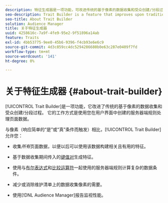```yaml
---
description: 特征生成器是一项功能，可改进传统的基于像素的数据收集和受众创建/分段过程。 它的工作方式是使用您在用户界面中创建的服务器端规则处理页面数据。
seo-description: Trait Builder is a feature that improves upon traditional pixel-based data collection and audience creation/segmentation processes. It works by processing page data with server-side rules you create in the user interface.
seo-title: About Trait Builder
solution: Audience Manager
title: 关于特征生成器
uuid: 4258616c-7a9f-4fe9-95e2-9f51896a14ab
feature: Traits
exl-id: 4bb53775-9ee0-45b6-9396-f4cb93e6e6c9
source-git-commit: 4d3c859cc4dc5294286680b0e63c287e0409f7fd
workflow-type: tm+mt
source-wordcount: '141'
ht-degree: 0%

---
```


# 关于特征生成器 {#about-trait-builder}

[!UICONTROL Trait Builder]是一项功能，它改进了传统的基于像素的数据收集和受众创建/分段过程。 它的工作方式是使用您在用户界面中创建的服务器端规则处理页面数据。

<!-- c_tb_about.xml -->

与像素（响应简单的“是”或“真”条件而触发）相比，[!UICONTROL Trait Builder]允许您：

* 收集&#x200B;*所有*&#x200B;页面数据，以便以后可以使用该数据构建相关且有用的特征。
* 基于数据收集期间传入的[键值对](../../reference/key-value-pairs-explained.md)生成特征。
* 使用与[布尔表达式](../../reference/boolean-expressions-tsb.md)和[比较运算符](../../features/traits/trait-comparison-operators.md)一起使用的服务器端规则计算复杂的数据条件。

* 减少或消除维护清单上的数据收集像素的需要。
* 使用[!DNL Audience Manager]报告监视性能。
